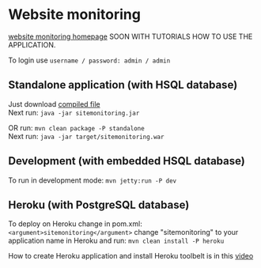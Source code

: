 <h1>Website monitoring</h1>

<p>
<a href="http://sitemonitoring.sourceforge.net/" target="_blank">website monitoring homepage</a> SOON WITH TUTORIALS HOW TO USE THE APPLICATION.
</p>

<p>To login use <code>username / password: admin / admin</code></p>

<h2>Standalone application (with HSQL database)</h2>

<p>Just download <a href="https://sourceforge.net/projects/sitemonitoring/files/latest/download?source=files" target="_blank">compiled file</a>
<br />
Next run: <code>java -jar sitemonitoring.jar</code></p>
</p>

<p>OR run: <code>mvn clean package -P standalone</code>
<br />
Next run: <code>java -jar target/sitemonitoring.war</code></p>

<h2>Development (with embedded HSQL database)</h2>

<p>To run in development mode: <code>mvn jetty:run -P dev</code></p>

<h2>Heroku (with PostgreSQL database)</h2>

<p>To deploy on Heroku change in pom.xml: <code>&lt;argument&gt;sitemonitoring&lt;/argument&gt;</code> change "sitemonitoring" to your application name in Heroku and run: <code>mvn clean install -P heroku</code>

<p>How to create Heroku application and install Heroku toolbelt is in this <a href="http://www.javavids.com/video/spring-web-app-tutorial-50-heroku.html" target="_blank">video</a></p>

